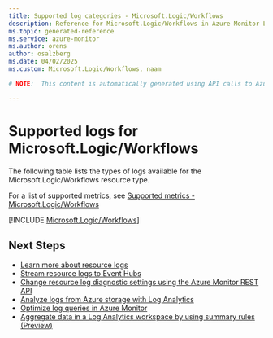 ```yaml
---
title: Supported log categories - Microsoft.Logic/Workflows
description: Reference for Microsoft.Logic/Workflows in Azure Monitor Logs.
ms.topic: generated-reference
ms.service: azure-monitor
ms.author: orens
author: osalzberg
ms.date: 04/02/2025
ms.custom: Microsoft.Logic/Workflows, naam

# NOTE:  This content is automatically generated using API calls to Azure. Any edits made on these files will be overwritten in the next run of the script. 

---
```





# Supported logs for Microsoft.Logic/Workflows  
The following table lists the types of logs available for the Microsoft.Logic/Workflows resource type.
  
  
  
For a list of supported metrics, see [Supported metrics - Microsoft.Logic/Workflows](../supported-metrics/microsoft-logic-workflows-metrics.md)  
  

  
[!INCLUDE [Microsoft.Logic/Workflows](~/reusable-content/ce-skilling/azure/includes/azure-monitor/reference/logs/microsoft-logic-workflows-logs-include.md)]  
  

## Next Steps

* [Learn more about resource logs](/azure/azure-monitor/essentials/platform-logs-overview)
* [Stream resource logs to Event Hubs](/azure/azure-monitor/essentials/resource-logs#send-to-azure-event-hubs)
* [Change resource log diagnostic settings using the Azure Monitor REST API](/rest/api/monitor/diagnosticsettings)
* [Analyze logs from Azure storage with Log Analytics](/azure/azure-monitor/essentials/resource-logs#send-to-log-analytics-workspace)
* [Optimize log queries in Azure Monitor](/azure/azure-monitor/logs/query-optimization)
* [Aggregate data in a Log Analytics workspace by using summary rules (Preview)](/azure/azure-monitor/logs/summary-rules)